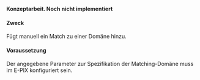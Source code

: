 **Konzeptarbeit. Noch nicht implementiert**

#### Zweck
Fügt manuell ein Match zu einer Domäne hinzu.

#### Voraussetzung
Der angegebene Parameter zur Spezifikation der Matching-Domäne muss im E-PIX konfiguriert sein.
